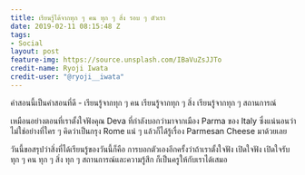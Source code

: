 ```yaml
---
title: เรียนรู้ได้จากทุก ๆ คน ทุก ๆ สิ่ง รอบ ๆ ตัวเรา
date: 2019-02-11 08:15:48 Z
tags:
- Social
layout: post
feature-img: https://source.unsplash.com/IBaVuZsJJTo
credit-name: Ryoji Iwata
credit-user: "@ryoji__iwata"
---
```


คำสอนนี้เป็นคำสอนที่ดี - เรียนรู้จากทุก ๆ คน เรียนรู้จากทุก ๆ สิ่ง เรียนรู้จากทุก ๆ สถานการณ์

เหมือนอย่างตอนที่เราตั้งใจฟังคุณ Deva ที่กำลังบอกว่ามาจากเมือง Parma ของ Italy ซึ่งแน่นอนว่าไม่ใช่อย่างที่ใคร ๆ คิดว่าเป็นกรุง Rome แน่ ๆ แล้วก็ได้รู้เรื่อง Parmesan Cheese มาด้วยเลย

วันนี้ขอสรุปว่าสิ่งที่ได้เรียนรู้ของวันนี้ก็คือ การบอกตัวเองอีกครั้งว่าถ้าเราตั้งใจฟัง เปิดใจฟัง เปิดใจรับ ทุก ๆ คน ทุก ๆ สิ่ง ทุก ๆ สถานการณ์และความรู้สึก ก็เป็นครูให้กับเราได้เสมอ
